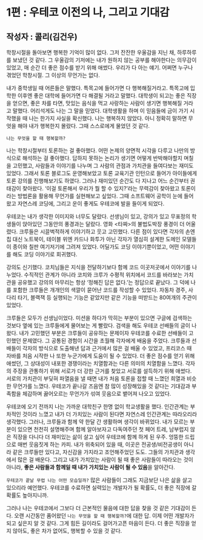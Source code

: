 # 1편 : 우테코 이전의 나, 그리고 기대감
## 작성자 : 콜리(김건우)

학창시절을 돌아보면 행복한 기억이 많이 없다. 그저 잔잔한 우울감을 지닌 채, 하루하루를 보냈던 것 같다. 그 우울감의 기저에는 내가 원하지 않는 공부를 해야한다는 의무감이 있었고, 매 순간 더 좋은 점수를 받기 위해 애썼다. 우리가 다 아는 얘기. 어쩌면 누구나 겪었던 학창시절. 그 이상의 무언가는 없다.

내가 중학생일 때 어른들은 말했다. 특목고에 들어가면 다 행복해질거라고. 특목고에 입학한 이후엔 좋은 대학에 들어가면 다 해결될 거라고 말했다. 대학생이 되고는 좋은 직장을 얻으면, 좋은 차를 타면, 맛있는 음식을 먹고 사랑하는 사람이 생기면 행복해질 거라고 말했다. 어리석게도 나는 그 말을 믿었다. 대학생활을 하며 이 믿음들에 금이 가기 시작했을 때 나는 한가지 사실을 확신했다. 나는 행복하지 않았다. 아니 정확히 말하면 무엇을 해야 내가 행복한지 몰랐다. 그때 스스로에게 물었던 것 같다.

`나는 무엇을 할 때 행복할까?`

나는 학창시절부터 토론하는 걸 좋아했다. 어떤 논제의 양면적 시각을 다루고 나만의 방식으로 해석하는 걸 좋아했다. 답하지 못하는 논리가 생기면 어떻게 반박해야할지 며칠을 고민했고, 사람들과 이야기를 나누며 그 사람의 관점과 가치관을 들여다보는 재미도 있었다. 그래서 토론 블로그도 운영해보았고 토론 교육기관 인턴으로 들어가 아이들에게 토론 강의를 진행해보기도 하였다. 그러나 재미있던 순간도 다 지나고 어느 순간부터 권태감이 찾아왔다. ‘이걸 토론해서 우리가 뭘 할 수 있지?’라는 무력감이 찾아왔고 토론이라는 방법론을 활용해 무언가를 실현해보고 싶었다. 그때 소프트웨어 공학이 눈에 들어왔고 자연스레 코딩에, 그리고 운이 좋게도 우테코에 발을 들이게 되었다.

우테코는 내가 생각한 이미지와 너무도 달랐다. 선생님이 있고, 강의가 있고 무표정의 학생들이 앉아있던 그동안의 풍경과는 달랐다. 영화 <타짜>의 불법도박장 풍경이 더 어울렸다. 크루들은 시끌벅적하게 이야기하고 웃고 고민했다. 다른 점이 있다면 각자의 손엔 칩 대신 노트북이, 테이블 위엔 카드나 화투가 아닌 각자가 열심히 설계한 도메인 모델들이 종이와 칠판 여기저기에 그려져 있었다. 어딜가도 코딩 이야기뿐이었고, 어떤 이야기를 해도 코딩 이야기로 회귀했다.

강의도 신기했다. 코치님들은 지식을 전달하기보다 함께 코드 이곳저곳에서 이야기를 나누었다. 수직적인 관계가 아니라 코치와 크루가 수평적 위치에서 코드를 바라보는 가치관을 공유했고 강의의 마무리는 항상 ‘정해진 답은 없다.’는 정답으로 끝났다. 그 덕에 나를 포함한 크루들은 개개인의 색깔이 묻어난 코드를 작성할 수 있었다. 자동차 경주, 사다리 타기, 블랙잭 등 실행되는 기능은 같았지만 같은 기능을 떠받드는 80여개의 주관이 있었다.

크루들은 모두가 선생님이었다. 미션을 하다가 막히는 부분이 있으면 구글에 검색하는 것보다 옆에 있는 크루들에게 물어보는 게 빨랐다. 검색을 해도 우테코 선배들의 글이 나왔다. 내가 고민했던 부분은 크루들이 공유하는 문제이자 우테코를 수료한 선배들이 고민했던 문제였다. 그 공통된 경험이 시간을 초월해 각자에게 배움을 주었다. 크루들과 선배들이 각자의 방식으로 도출해낸 답과 근거에서 많은 걸 배울 수 있었고, 프리코스 때 자바를 처음 시작한 나 또한 누군가에게 도움이 될 수 있었다. 더 좋은 점수를 얻기 위해 애썼던, 그 상대성이 내포한 경쟁이라는 치열함과는 다른 의미의 치열함을 느꼈다. 각자의 주장을 관통하기 위해 서로가 더 강한 근거를 찾았고 서로를 설득하기 위해 애썼다. 서로의 가치관이 부딪혀 파열음을 낼 때면 내가 처음 토론을 접할 때 느꼈던 희열과 비슷한 무언가를 느꼈다. 우테코가 끝나갈 즈음엔 참 많이 성장해있을 것 같다는 기대감과 부족함을 체감하며 끓어오르는 무언가가 섞여 웃음으로 뱉어져 나오고 있었다.

우테코에 오기 전까지 나는 가까운 대학친구 한명 없이 학교생활을 했다. 인간관계는 부차적인 것이라 느꼈고 내가 더 가치있는 사람이 된다면 자연스레 인간관계는 따라오리라 생각했다. 그러나, 크루들과 함께 약 한달 간 생활하며 생각이 바뀌었다. 내가 모르는 부분이 있으면 천천히 설명해주며 함께 알아보자고 다독여주던 첫 페어 트레, 남부럽지 않은 직장을 다니다 더 재미있는 삶이 살고 싶어 우테코에 함께 하게 된 우주. 엉뚱한 드립으로 매번 웃음짓게 하는 카피. 내가 위축되어 있을 때, 이곳은 전공생/비전공생이 아니라 같은 크루들만 있다고, 자신감을 가지라고 조언해주었던 도도. 그들의 가치관과 생각에서 많은 걸 배운다. 그리고 내가 가치있는 사람이 될 때 좋은 사람들이 따라오는 것이 아니라, **좋은 사람들과 함께일 때 내가 가치있는 사람이 될 수 있음**을 알아간다.

`우테코가 끝날 무렵 나는 어떤 모습일까?` 많은 사람들이 그래도 지금보단 나은 삶을 살고 있으리라 예언했다. 우테코를 수료하면 실력있는 개발자가 될 확률도, 더 좋은 직장에 갈 확률도 높아지니까.

그러나 나는 우테코에서 그보다 더 근본적인 물음에 대한 답을 찾을 것 같은 기대감이 든다. 오랜 시간동안 품어왔던 `나는 무엇을 할 때 행복할까?`에 대한 답. 이제 어떤 개발자가 되고 싶은지 알 것 같다. 그게 힘든 길이라도 걸어가고픈 마음이 든다. 더 좋은 직장을 얻지 않아도, 좋은 차가 없어도, 행복할 수 있을 것 같다.
